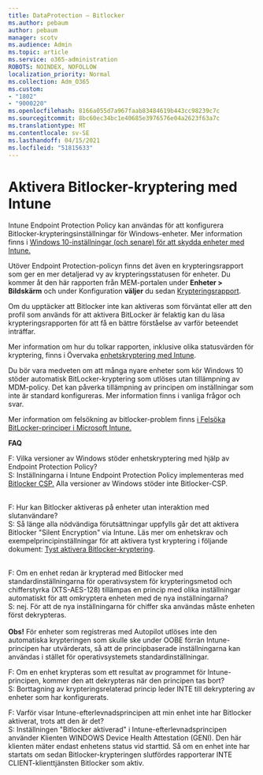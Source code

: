 ```yaml
---
title: DataProtection – Bitlocker
ms.author: pebaum
author: pebaum
manager: scotv
ms.audience: Admin
ms.topic: article
ms.service: o365-administration
ROBOTS: NOINDEX, NOFOLLOW
localization_priority: Normal
ms.collection: Adm_O365
ms.custom:
- "1802"
- "9000220"
ms.openlocfilehash: 8166a055d7a967faab83484619b443cc98239c7c
ms.sourcegitcommit: 8bc60ec34bc1e40685e3976576e04a2623f63a7c
ms.translationtype: MT
ms.contentlocale: sv-SE
ms.lasthandoff: 04/15/2021
ms.locfileid: "51815633"
---
```

# <a name="enabling-bitlocker-encryption-with-intune"></a>Aktivera Bitlocker-kryptering med Intune

Intune Endpoint Protection Policy kan användas för att konfigurera Bitlocker-krypteringsinställningar för Windows-enheter. Mer information finns i [Windows 10-inställningar (och senare) för att skydda enheter med Intune.](https://docs.microsoft.com/intune/endpoint-protection-windows-10#windows-encryption)

Utöver Endpoint Protection-policyn finns det även en krypteringsrapport som ger en mer detaljerad vy av krypteringsstatusen för enheter. Du kommer åt den här rapporten från MEM-portalen under **Enheter > Bildskärm** och under Konfiguration **väljer** du sedan [Krypteringsrapport](https://endpoint.microsoft.com/#blade/Microsoft_Intune_DeviceSettings/DevicesMonitorMenu/encryptionReport).

Om du upptäcker att Bitlocker inte kan aktiveras som förväntat eller att den profil som används för att aktivera BitLocker är felaktig kan du läsa krypteringsrapporten för att få en bättre förståelse av varför beteendet inträffar.

Mer information om hur du tolkar rapporten, inklusive olika statusvärden för kryptering, finns i Övervaka [enhetskryptering med Intune](https://docs.microsoft.com/mem/intune/protect/encryption-monitor).

Du bör vara medveten om att många nyare enheter som kör Windows 10 stöder automatisk BitLocker-kryptering som utlöses utan tillämpning av MDM-policy. Det kan påverka tillämpning av principen om inställningar som inte är standard konfigureras. Mer information finns i vanliga frågor och svar.

Mer information om felsökning av bitlocker-problem finns [i Felsöka BitLocker-principer i Microsoft Intune.](https://docs.microsoft.com/intune/protect/troubleshoot-bitlocker-policies)
 
 
**FAQ**

F: Vilka versioner av Windows stöder enhetskryptering med hjälp av Endpoint Protection Policy?<br>
S: Inställningarna i Intune Endpoint Protection Policy implementeras med [Bitlocker CSP.](https://docs.microsoft.com/windows/client-management/mdm/bitlocker-csp) Alla versioner av Windows stöder inte Bitlocker-CSP. <br><br>

F: Hur kan Bitlocker aktiveras på enheter utan interaktion med slutanvändare?<br>
S: Så länge alla nödvändiga förutsättningar uppfylls går det att aktivera Bitlocker "Silent Encryption" via Intune. Läs mer om enhetskrav och exempelprincipinställningar för att aktivera tyst kryptering i följande dokument: [Tyst aktivera Bitlocker-kryptering](https://docs.microsoft.com/mem/intune/protect/encrypt-devices#silently-enable-bitlocker-on-devices). <br><br>

F: Om en enhet redan är krypterad med Bitlocker med standardinställningarna för operativsystem för krypteringsmetod och chifferstyrka (XTS-AES-128) tillämpas en princip med olika inställningar automatiskt för att omkryptera enheten med de nya inställningarna?<br>
S: nej. För att de nya inställningarna för chiffer ska användas måste enheten först dekrypteras.<br><br>
**Obs!** För enheter som registreras med Autopilot utlöses inte den automatiska krypteringen som skulle ske under OOBE förrän Intune-principen har utvärderats, så att de principbaserade inställningarna kan användas i stället för operativsystemets standardinställningar.
 
F: Om en enhet krypteras som ett resultat av programmet för Intune-principen, kommer den att dekrypteras när den principen tas bort?<br>
S: Borttagning av krypteringsrelaterad princip leder INTE till dekryptering av enheter som har konfigurerats.
 
F: Varför visar Intune-efterlevnadsprincipen att min enhet inte har Bitlocker aktiverat, trots att den är det?<br>
S: Inställningen "Bitlocker aktiverad" i Intune-efterlevnadsprincipen använder Klienten WINDOWS Device Health Attestation (GENI). Den här klienten mäter endast enhetens status vid starttid. Så om en enhet inte har startats om sedan Bitlocker-krypteringen slutfördes rapporterar INTE CLIENT-klienttjänsten Bitlocker som aktiv.
 
 